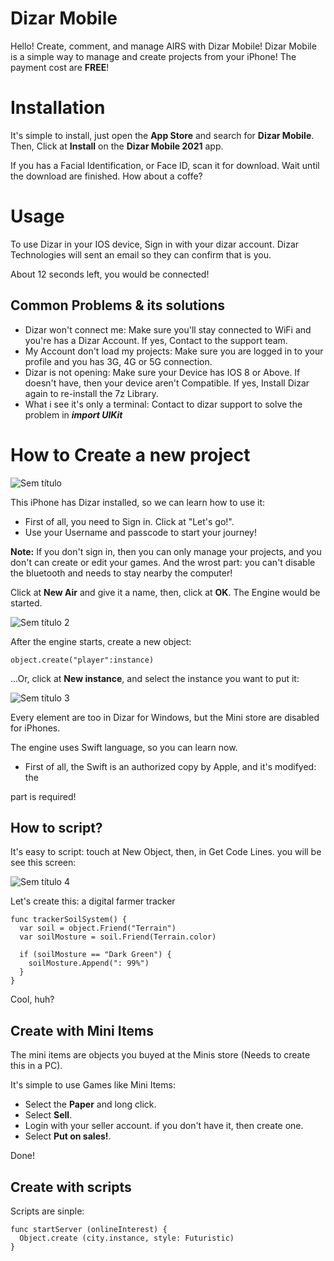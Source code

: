 # Dizar Mobile
Hello! Create, comment, and manage AIRS with Dizar Mobile! Dizar Mobile is a simple way to manage and create projects from your iPhone! The payment cost are **FREE**!

# Installation
It's simple to install, just open the **App Store** and search for **Dizar Mobile**. Then, Click at **Install** on the **Dizar Mobile 2021** app.

If you has a Facial Identification, or Face ID, scan it for download. Wait until the download are finished. How about a coffe?

# Usage
To use Dizar in your IOS device, Sign in with your dizar account. Dizar Technologies will sent an email so they can confirm that is you.

About 12 seconds left, you would be connected!

## Common Problems & its solutions

* Dizar won't connect me: Make sure you'll stay connected to WiFi and you're has a Dizar Account. If yes, Contact to the support team.
* My Account don't load my projects: Make sure you are logged in to your profile and you has 3G, 4G or 5G connection.
* Dizar is not opening: Make sure your Device has IOS 8 or Above. If doesn't have, then your device aren't Compatible. If yes, Install Dizar again to re-install the 7z Library.
* What i see it's only a terminal: Contact to dizar support to solve the problem in ***import UIKit***

# How to Create a new project

![Sem título](https://user-images.githubusercontent.com/118472754/202900929-cee6e961-a1a0-4dd6-84aa-15f48ec32327.png)

This iPhone has Dizar installed, so we can learn how to use it:
* First of all, you need to Sign in. Click at "Let's go!".
* Use your Username and passcode to start your journey!

**Note:** If you don't sign in, then you can only manage your projects, and you don't can create or edit your games. And the wrost part: you can't disable the bluetooth and needs to stay nearby the computer!

Click at **New Air** and give it a name, then, click at **OK**. The Engine would be started.

![Sem título 2](https://user-images.githubusercontent.com/118472754/202901853-ec8ab573-fda1-4987-8a34-6ce0ac311d95.png)

After the engine starts, create a new object:

    object.create("player":instance)

...Or, click at **New instance**, and select the instance you want to put it:

![Sem título 3](https://user-images.githubusercontent.com/118677397/202923978-11f84bc4-17ec-42a2-bb44-76bf95a0393d.png)

Every element are too in Dizar for Windows, but the Mini store are disabled for iPhones.

The engine uses Swift language, so you can learn now.

* First of all, the Swift is an authorized copy by Apple, and it's modifyed: the 

part is required!

## How to script?
It's easy to script: touch at New Object, then, in Get Code Lines.
you will be see this screen:

![Sem título 4](https://user-images.githubusercontent.com/118677397/203153393-f09ac2a9-7c7a-4f4d-bd05-2293b5065c2f.png)

Let's create this: a digital farmer tracker

    func trackerSoilSystem() {
      var soil = object.Friend("Terrain")
      var soilMosture = soil.Friend(Terrain.color)
      
      if (soilMosture == "Dark Green") {
        soilMosture.Append(": 99%")
      }
    }
    
Cool, huh?

## Create with Mini Items
The mini items are objects you buyed at the Minis store (Needs to create this in a PC).

It's simple to use Games like Mini Items:
* Select the **Paper** and long click.
* Select **Sell**.
* Login with your seller account. if you don't have it, then create one.
* Select **Put on sales!**.

Done!

## Create with scripts
Scripts are sinple:

    func startServer (onlineInterest) {
      Object.create (city.instance, style: Futuristic)
    }
